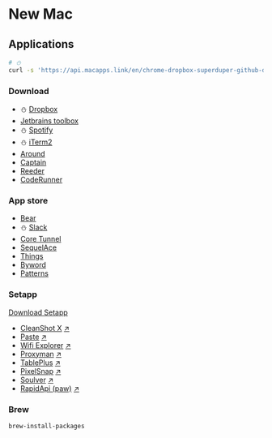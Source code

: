 # New Mac

## Applications

```sh
# ⛄
curl -s 'https://api.macapps.link/en/chrome-dropbox-superduper-github-docker-iterm-1password-spotify-slack-discord' | sh
```

### Download

- ⛄ [Dropbox](https://www.dropbox.com/downloading)
- [Jetbrains toolbox](https://www.jetbrains.com/toolbox-app/)
- ⛄ [Spotify](https://www.spotify.com/de-en/download/mac/)
- ⛄ [iTerm2](https://iterm2.com/downloads.html)
- [Around](https://www.around.co/)
- [Captain](https://getcaptain.co/)
- [Reeder](https://apps.apple.com/pl/app/reeder-5/id1529448980?mt=12)
- [CodeRunner](https://coderunnerapp.com/)

### App store

- [Bear](https://apps.apple.com/pl/app/bear-markdown-notes/id1091189122?mt=12)
- ⛄ [Slack](https://apps.apple.com/pl/app/slack-for-desktop/id803453959?mt=12)
- [Core Tunnel](https://apps.apple.com/pl/app/core-tunnel/id1354318707?mt=12)
- [SequelAce](https://apps.apple.com/pl/app/sequel-ace/id1518036000?mt=12)
- [Things](https://apps.apple.com/pl/app/things-3/id904280696?mt=12)
- [Byword](https://apps.apple.com/pl/app/byword/id420212497?mt=12)
- [Patterns](https://apps.apple.com/pl/app/patterns-the-regex-app/id429449079?mt=12)

### Setapp

[Download Setapp](https://setapp.com/download)

 - [CleanShot X](setapp://launch/321) [↗️](https://setapp.com/apps/cleanshot)
 - [Paste](setapp://launch/98) [↗️](https://setapp.com/apps/paste)
 - [Wifi Explorer](setapp://launch/74) [↗️](https://setapp.com/apps/wifi-explorer)
 - [Proxyman](setapp://launch/346) [↗️](https://setapp.com/apps/proxyman)
 - [TablePlus](setappp://launch/297) [↗️](https://setapp.com/apps/tableplus)
 - [PixelSnap](setapp://launch/358) [↗️](https://setapp.com/apps/pixelsnap)
 - [Soulver](setapp://launch/551) [↗️](https://setapp.com/apps/soulver)
 - [RapidApi (paw)](setapp://launch/94) [↗️](https://setapp.com/apps/rapidapi)

### Brew

```sh
brew-install-packages
```


